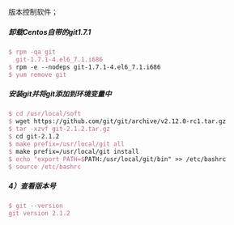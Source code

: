 版本控制软件；

##### 卸载Centos自带的git1.7.1

```tex
$ rpm -qa git
  git-1.7.1-4.el6_7.1.i686
$ rpm -e --nodeps git-1.7.1-4.el6_7.1.i686
$ yum remove git
```

##### 安装git并将git添加到环境变量中

```tex
$ cd /usr/local/soft
$ wget https://github.com/git/git/archive/v2.12.0-rc1.tar.gz
$ tar -xzvf git-2.1.2.tar.gz
$ cd git-2.1.2
$ make prefix=/usr/local/git all
$ make prefix=/usr/local/git install
$ echo "export PATH=$PATH:/usr/local/git/bin" >> /etc/bashrc
$ source /etc/bashrc
```

##### 4）查看版本号

```tex
$ git --version
git version 2.1.2
```